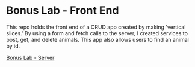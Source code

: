 # Bonus Lab - Front End

This repo holds the front end of a CRUD app created by making 'vertical slices.' By using a form and fetch calls to the server, I created services to post, get, and delete animals. This app also allows users to find an animal by id.

[Bonus Lab - Server](https://github.com/bryanakitchen/bonus-server)
